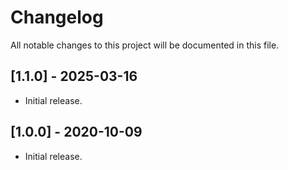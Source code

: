 # Changelog
All notable changes to this project will be documented in this file.

## [1.1.0] - 2025-03-16
- Initial release.

## [1.0.0] - 2020-10-09
- Initial release.
